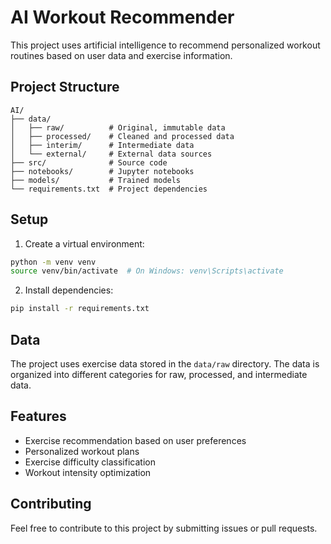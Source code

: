 # AI Workout Recommender

This project uses artificial intelligence to recommend personalized workout routines based on user data and exercise information.

## Project Structure

```
AI/
├── data/
│   ├── raw/          # Original, immutable data
│   ├── processed/    # Cleaned and processed data
│   ├── interim/      # Intermediate data
│   └── external/     # External data sources
├── src/              # Source code
├── notebooks/        # Jupyter notebooks
├── models/           # Trained models
└── requirements.txt  # Project dependencies
```

## Setup

1. Create a virtual environment:
```bash
python -m venv venv
source venv/bin/activate  # On Windows: venv\Scripts\activate
```

2. Install dependencies:
```bash
pip install -r requirements.txt
```

## Data

The project uses exercise data stored in the `data/raw` directory. The data is organized into different categories for raw, processed, and intermediate data.

## Features

- Exercise recommendation based on user preferences
- Personalized workout plans
- Exercise difficulty classification
- Workout intensity optimization

## Contributing

Feel free to contribute to this project by submitting issues or pull requests. 